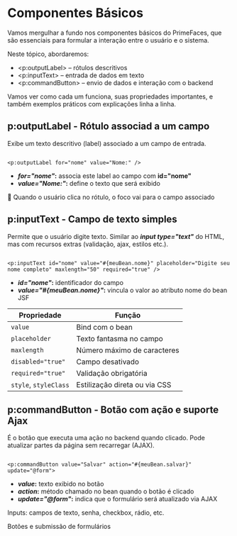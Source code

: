 # Componentes Básicos

Vamos mergulhar a fundo nos componentes básicos do PrimeFaces, que são essenciais para formular a interação entre o usuário e o sistema.

Neste tópico, abordaremos:
- <p:outputLabel> – rótulos descritivos
- <p:inputText> – entrada de dados em texto
- <p:commandButton> – envio de dados e interação com o backend

Vamos ver como cada um funciona, suas propriedades importantes, e também exemplos práticos com explicações linha a linha.

## p:outputLabel - Rótulo associad a um campo

Exibe um texto descritivo (label) associado a um campo de entrada.

``` XHTML

<p:outputLabel for="nome" value="Nome:" />

```

- ***for="nome"*:** associa este label ao campo com **id="nome"**
- ***value="Nome:"*:** define o texto que será exibido

🔗 Quando o usuário clica no rótulo, o foco vai para o campo associado

## p:inputText - Campo de texto simples

Permite que o usuário digite texto. Similar ao ***input type="text"*** do HTML, mas com recursos extras (validação, ajax, estilos etc.).

``` XHTML

<p:inputText id="nome" value="#{meuBean.nome}" placeholder="Digite seu nome completo" maxlength="50" required="true" />

```

- ***id="nome"*:** identificador do campo
- ***value="#{meuBean.nome}"*:** vincula o valor ao atributo nome do bean JSF

| Propriedade           | Função                        |
| --------------------- | ----------------------------- |
| `value`               | Bind com o bean               |
| `placeholder`         | Texto fantasma no campo       |
| `maxlength`           | Número máximo de caracteres   |
| `disabled="true"`     | Campo desativado              |
| `required="true"`     | Validação obrigatória         |
| `style`, `styleClass` | Estilização direta ou via CSS |

## p:commandButton - Botão com ação e suporte Ajax

É o botão que executa uma ação no backend quando clicado. Pode atualizar partes da página sem recarregar (AJAX).

``` xhtml

<p:commandButton value="Salvar" action="#{meuBean.salvar}" update="@form">

```

- ***value*:** texto exibido no botão
- ***action*:** método chamado no bean quando o botão é clicado
- ***update="@form"*:** indica que o formulário será atualizado via AJAX









Inputs: campos de texto, senha, checkbox, rádio, etc.

Botões e submissão de formulários